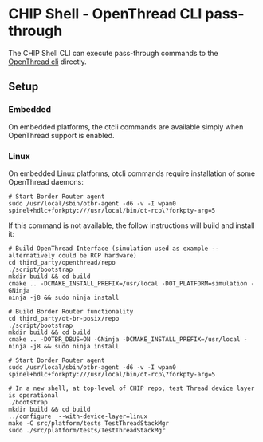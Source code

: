 # CHIP Shell - OpenThread CLI pass-through

The CHIP Shell CLI can execute pass-through commands to the [OpenThread cli](../../third_party/openthread/repo/src/cli/README.md) directly.

## Setup

### Embedded

On embedded platforms, the otcli commands are available simply when OpenThread support is enabled.

### Linux

On embedded Linux platforms, otcli commands require installation of some OpenThread daemons:

```
# Start Border Router agent
sudo /usr/local/sbin/otbr-agent -d6 -v -I wpan0 spinel+hdlc+forkpty:///usr/local/bin/ot-rcp\?forkpty-arg=5
```

If this command is not available, the follow instructions will build and install it:

```
# Build OpenThread Interface (simulation used as example -- alternatively could be RCP hardware)
cd third_party/openthread/repo
./script/bootstrap
mkdir build && cd build
cmake .. -DCMAKE_INSTALL_PREFIX=/usr/local -DOT_PLATFORM=simulation -GNinja
ninja -j8 && sudo ninja install

# Build Border Router functionality
cd third_party/ot-br-posix/repo
./script/bootstrap
mkdir build && cd build
cmake .. -DOTBR_DBUS=ON -GNinja -DCMAKE_INSTALL_PREFIX=/usr/local -
ninja -j8 && sudo ninja install

# Start Border Router agent
sudo /usr/local/sbin/otbr-agent -d6 -v -I wpan0 spinel+hdlc+forkpty:///usr/local/bin/ot-rcp\?forkpty-arg=5

# In a new shell, at top-level of CHIP repo, test Thread device layer is operational
./bootstrap
mkdir build && cd build
../configure  --with-device-layer=linux
make -C src/platform/tests TestThreadStackMgr
sudo ./src/platform/tests/TestThreadStackMgr
```
